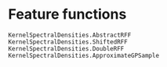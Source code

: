 # Feature functions 

```@docs
KernelSpectralDensities.AbstractRFF
KernelSpectralDensities.ShiftedRFF
KernelSpectralDensities.DoubleRFF
KernelSpectralDensities.ApproximateGPSample
```